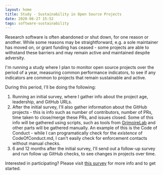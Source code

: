 ```yaml
---
layout: home
title: Study - Sustainability in Open Source Projects
date: 2020-06-27 15:52
tags: software-sustainability
---
```


Research software is often abandoned or shut down, for one reason or another. While some reasons may be straightforward, e.g. a sole maintainer has moved on, or grant funding has ceased - some projects are able to withstand these barriers and may remain active and maintained despite adversity.

I'm running a study where I plan to monitor open source projects over the period of a year, measuring common performance indicators, to see if any indicators are common to projects that remain sustainable and active.

During this period, I'll be doing the following:

1. Running an initial survey, where I gather info about the project age, leadership, and GitHub URLs.
2. After the initial survey, I'll also gather information about the GitHub projects - this is info such as number of contributors, number of PRs, time taken to close/merge these PRs, and issues closed. Some of this info will be gathered using scripts, such as tools from [GrimoireLab](https://chaoss.github.io/grimoirelab/) and other parts will be gathered manually. An example of this is the Code of Conduct - while I can programatically check for the _existence_ of CodeOfConduct.md, I can't easily check for enforcement contacts without manual checks.
3. 6 and 12 months after the initial survey, I'll send out a follow-up survey and run follow up GitHub checks, to see changes in projects over time.

Interested in participating? Please visit [this survey](https://apps.mhs.manchester.ac.uk/surveys//TakeSurvey.aspx?SurveyID=OSSSustainability) for more info and to get started.
